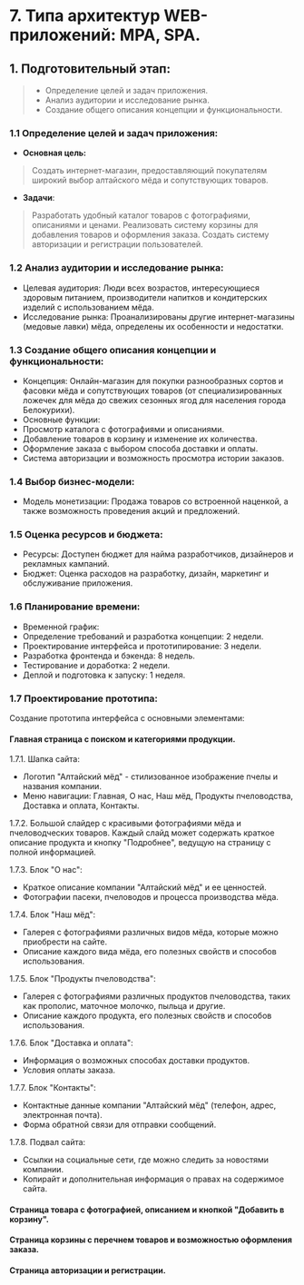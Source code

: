 # 7. Типа архитектур WEB-приложений: MPA, SPA.

## 1. Подготовительный этап: 
> - Определение целей и задач приложения.
> - Анализ аудитории и исследование рынка.
> - Создание общего описания концепции и функциональности.


### 1.1 **Определение целей и задач приложения:**

- **Основная цель:**
> Создать интернет-магазин, предоставляющий покупателям широкий выбор алтайского мёда и сопутствующих товаров.
- **Задачи**:
> Разработать удобный каталог товаров с фотографиями, описаниями и ценами.
> Реализовать систему корзины для добавления товаров и оформления заказа.
> Создать систему авторизации и регистрации пользователей.

### 1.2 **Анализ аудитории и исследование рынка:**
- Целевая аудитория: Люди всех возрастов, интересующиеся здоровым питанием, производители напитков и кондитерских изделий с использованием мёда.
- Исследование рынка: Проанализированы другие интернет-магазины (медовые лавки) мёда, определены их особенности и недостатки.

### 1.3 **Создание общего описания концепции и функциональности:**
- Концепция: Онлайн-магазин для покупки разнообразных сортов и фасовки мёда и сопутствующих товаров (от специализированных ложечек для мёда до свежих сезонных ягод для населения города Белокурихи).
- Основные функции:
- Просмотр каталога с фотографиями и описаниями.
- Добавление товаров в корзину и изменение их количества.
- Оформление заказа с выбором способа доставки и оплаты.
- Система авторизации и возможность просмотра истории заказов.

### 1.4 **Выбор бизнес-модели:**
- Модель монетизации: Продажа товаров со встроенной наценкой, а также возможность проведения акций и предложений.

### 1.5 **Оценка ресурсов и бюджета:**
- Ресурсы: Доступен бюджет для найма разработчиков, дизайнеров и рекламных кампаний.
- Бюджет: Оценка расходов на разработку, дизайн, маркетинг и обслуживание приложения.
  
### 1.6 **Планирование времени:**
- Временной график:
- Определение требований и разработка концепции: 2 недели.
- Проектирование интерфейса и прототипирование: 3 недели.
- Разработка фронтенда и бэкенда: 8 недель.
- Тестирование и доработка: 2 недели.
- Деплой и подготовка к запуску: 1 неделя.
  
### 1.7 **Проектирование прототипа:**
Создание прототипа интерфейса с основными элементами:
#### **Главная страница с поиском и категориями продукции.**

1.7.1. Шапка сайта:
- Логотип "Алтайский мёд" - стилизованное изображение пчелы и названия компании.
- Меню навигации: Главная, О нас, Наш мёд, Продукты пчеловодства, Доставка и оплата, Контакты.

1.7.2. Большой слайдер с красивыми фотографиями мёда и пчеловодческих товаров. Каждый слайд может содержать краткое описание продукта и кнопку "Подробнее", ведущую на страницу с полной информацией.

1.7.3. Блок "О нас":
- Краткое описание компании "Алтайский мёд" и ее ценностей.
- Фотографии пасеки, пчеловодов и процесса производства мёда.

1.7.4. Блок "Наш мёд":
- Галерея с фотографиями различных видов мёда, которые можно приобрести на сайте.
- Описание каждого вида мёда, его полезных свойств и способов использования.

1.7.5. Блок "Продукты пчеловодства":
- Галерея с фотографиями различных продуктов пчеловодства, таких как прополис, маточное молочко, пыльца и другие.
- Описание каждого продукта, его полезных свойств и способов использования.

1.7.6. Блок "Доставка и оплата":
- Информация о возможных способах доставки продуктов.
- Условия оплаты заказа.

1.7.7. Блок "Контакты":
- Контактные данные компании "Алтайский мёд" (телефон, адрес, электронная почта).
- Форма обратной связи для отправки сообщений.

1.7.8. Подвал сайта:
- Ссылки на социальные сети, где можно следить за новостями компании.
- Копирайт и дополнительная информация о правах на содержимое сайта.


#### **Страница товара с фотографией, описанием и кнопкой "Добавить в корзину".**

####  **Страница корзины с перечнем товаров и возможностью оформления заказа.**

#### **Страница авторизации и регистрации.**
  

